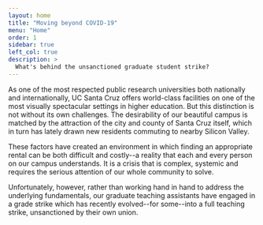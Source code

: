 ```yaml
---
layout: home
title: "Moving beyond COVID-19"
menu: "Home"
order: 1
sidebar: true
left_col: true
description: >
  What's behind the unsanctioned graduate student strike?
---
```


As one of the most respected public research universities both nationally and internationally, UC Santa Cruz offers world-class facilities on one of the most visually spectacular settings in higher education. But this distinction is not without its own challenges. The desirability of our beautiful campus is matched by the attraction of the city and county of Santa Cruz itself, which in turn has lately drawn new residents commuting to nearby Silicon Valley. 

These factors have created an environment in which finding an appropriate rental can be both difficult and costly--a reality that each and every person on our campus understands. It is a crisis that is complex, systemic and requires the serious attention of our whole community to solve.

Unfortunately, however, rather than working hand in hand to address the underlying fundamentals, our graduate teaching assistants have engaged in a grade strike which has recently evolved--for some--into a full teaching strike, unsanctioned by their own union.
